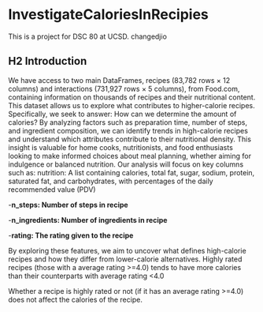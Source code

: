 # InvestigateCaloriesInRecipies
This is a project for DSC 80 at UCSD. changedjio

## H2 Introduction
We have access to two main DataFrames, recipes (83,782 rows × 12 columns) and 
interactions (731,927 rows × 5 columns), from Food.com, containing information 
on thousands of recipes and their nutritional content. This dataset allows us to
explore what contributes to higher-calorie recipes. Specifically, we seek to 
answer: How can we determine the amount of calories?
By analyzing factors such as preparation time, number of steps, and ingredient 
composition, we can identify trends in high-calorie recipes and understand which
attributes contribute to their nutritional density. This insight is valuable for
home cooks, nutritionists, and food enthusiasts looking to make informed choices
about meal planning, whether aiming for indulgence or balanced nutrition.
Our analysis will focus on key columns such as:
nutrition: A list containing calories, total fat, sugar, sodium, protein, saturated fat, and carbohydrates, with percentages of the daily recommended value (PDV)

-**n_steps: Number of steps in recipe**

-**n_ingredients: Number of ingredients in recipe**

-**rating: The rating given to the recipe**

By exploring these features, we aim to uncover what defines high-calorie recipes and how they differ from lower-calorie alternatives.
Highly rated recipes (those with a average rating >=4.0) tends to have more calories than their counterparts with average rating <4.0

Whether a recipe is highly rated or not (if it has an average rating >=4.0) does not affect the calories of the recipe.</p>